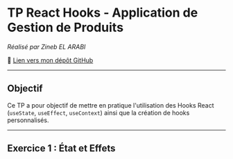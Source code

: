 # TP React Hooks - Application de Gestion de Produits  
*Réalisé par Zineb EL ARABI*

🔗 [Lien vers mon dépôt GitHub](https://github.com/ZAINABELARABI/TP-React-hooks)

---

## Objectif

Ce TP a pour objectif de mettre en pratique l'utilisation des Hooks React (`useState`, `useEffect`, `useContext`) ainsi que la création de hooks personnalisés.

---

## Exercice 1 : État et Effets
